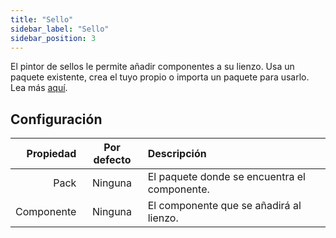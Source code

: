 ```yaml
---
title: "Sello"
sidebar_label: "Sello"
sidebar_position: 3
---
```


El pintor de sellos le permite añadir componentes a su lienzo. Usa un paquete existente, crea el tuyo propio o importa un paquete para usarlo. Lea más [aquí](../pack).

## Configuración

|  Propiedad | Por defecto | Descripción                                  |
| ----------:|:-----------:|:-------------------------------------------- |
|       Pack |   Ninguna   | El paquete donde se encuentra el componente. |
| Componente |   Ninguna   | El componente que se añadirá al lienzo.      |
